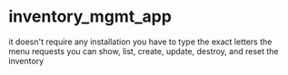 # inventory_mgmt_app
it doesn't require any installation 
you have to type the exact letters the menu requests
you can show, list, create, update, destroy, and reset the inventory 
